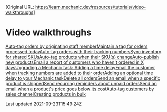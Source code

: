 [Original URL: https://learn.mechanic.dev/resources/tutorials/video-walkthroughs]

# Video walkthroughs

[Auto-tag orders by originating staff member](/resources/tutorials/video-walkthroughs/auto-tag-orders-by-originating-staff-member)[Maintain a tag for orders processed today](/resources/tutorials/video-walkthroughs/maintain-a-tag-for-orders-processed-today)[Auto-tag orders with their tracking numbers](/resources/tutorials/video-walkthroughs/auto-tag-orders-with-their-tracking-numbers)[Sync inventory for shared SKUs](/resources/tutorials/video-walkthroughs/sync-inventory-for-shared-skus)[Auto-tag products when their SKU(s) change](/resources/tutorials/video-walkthroughs/auto-tag-products-when-their-sku-s-change)[Auto-publish new products](/resources/tutorials/video-walkthroughs/auto-publish-new-products)[Email a report of customers who haven't ordered in X days](/resources/tutorials/video-walkthroughs/email-a-report-of-customers-who-havent-ordered-in-x-days)[Upgrading a Mechanic task: Adding a time delay](/resources/tutorials/video-walkthroughs/upgrading-a-mechanic-task-adding-a-time-delay)[Email the customer when tracking numbers are added to their order](/resources/tutorials/video-walkthroughs/email-the-customer-when-tracking-numbers-are-added-to-their-order)[Adding an optional time delay to your Mechanic task](/resources/tutorials/video-walkthroughs/adding-an-optional-time-delay-to-your-mechanic-task)[Delete all orders](/resources/tutorials/video-walkthroughs/delete-all-orders)[Send an email when a specific product is shipped](/resources/tutorials/video-walkthroughs/send-an-email-when-a-specific-product-is-shipped)[Send recurring reminders about unpaid orders](/resources/tutorials/video-walkthroughs/send-recurring-reminders-about-unpaid-orders)[Send an email when a product's price goes below its cost](/resources/tutorials/video-walkthroughs/send-an-email-when-a-products-price-goes-below-its-cost)[Auto-tag customers by sales channel](/resources/tutorials/video-walkthroughs/auto-tag-customers-by-sales-channel)[Creating products in bulk](/resources/tutorials/video-walkthroughs/creating-products-in-bulk)

Last updated 2021-09-23T15:49:24Z